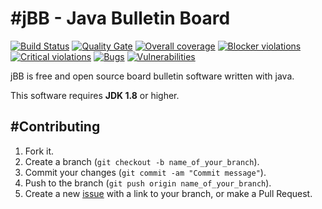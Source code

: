 #jBB - Java Bulletin Board
=================================
[![Build Status](http://vps289371.ovh.net:8000/buildStatus/icon?job=jBB-build-develop)](http://vps289371.ovh.net:8000/job/jBB-build-develop/) 
[![Quality Gate](http://vps289371.ovh.net:9000/api/badges/gate?key=org.jbb:jbb-parent:DEV-SNAPSHOT)](http://vps289371.ovh.net:9000/overview?id=org.jbb%3Ajbb-parent%3ADEV-SNAPSHOT)
[![Overall coverage](http://vps289371.ovh.net:9000/api/badges/measure?key=org.jbb:jbb-parent:DEV-SNAPSHOT&metric=coverage&blinking=true)](http://vps289371.ovh.net:9000/overview?id=org.jbb%3Ajbb-parent%3ADEV-SNAPSHOT) 
[![Blocker violations](http://vps289371.ovh.net:9000/api/badges/measure?key=org.jbb:jbb-parent:DEV-SNAPSHOT&metric=blocker_violations&blinking=true)](http://vps289371.ovh.net:9000/overview?id=org.jbb%3Ajbb-parent%3ADEV-SNAPSHOT) 
[![Critical violations](http://vps289371.ovh.net:9000/api/badges/measure?key=org.jbb:jbb-parent:DEV-SNAPSHOT&metric=critical_violations&blinking=true)](http://vps289371.ovh.net:9000/overview?id=org.jbb%3Ajbb-parent%3ADEV-SNAPSHOT) 
[![Bugs](http://vps289371.ovh.net:9000/api/badges/measure?key=org.jbb:jbb-parent:DEV-SNAPSHOT&metric=bugs&blinking=true)](http://vps289371.ovh.net:9000/overview?id=org.jbb%3Ajbb-parent%3ADEV-SNAPSHOT) 
[![Vulnerabilities](http://vps289371.ovh.net:9000/api/badges/measure?key=org.jbb:jbb-parent:DEV-SNAPSHOT&metric=vulnerabilities&blinking=true)](http://vps289371.ovh.net:9000/overview?id=org.jbb%3Ajbb-parent%3ADEV-SNAPSHOT)


jBB is free and open source board bulletin software written with java.


This software requires **JDK 1.8** or higher.

#Contributing
------------

1. Fork it.
2. Create a branch (`git checkout -b name_of_your_branch`).
3. Commit your changes (`git commit -am "Commit message"`).
4. Push to the branch (`git push origin name_of_your_branch`).
5. Create a new [issue](https://github.com/jbb-project/jbb/issues/new) with a link to your branch, or make a Pull Request.
